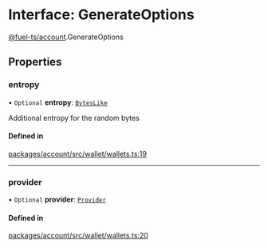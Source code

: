 # Interface: GenerateOptions

[@fuel-ts/account](/api/Account/index).GenerateOptions

## Properties

### entropy

• `Optional` **entropy**: [`BytesLike`](/api/Interfaces/index.md#byteslike)

Additional entropy for the random bytes

#### Defined in

[packages/account/src/wallet/wallets.ts:19](https://github.com/FuelLabs/fuels-ts/blob/6c4998c2/packages/account/src/wallet/wallets.ts#L19)

___

### provider

• `Optional` **provider**: [`Provider`](/api/Account/Provider)

#### Defined in

[packages/account/src/wallet/wallets.ts:20](https://github.com/FuelLabs/fuels-ts/blob/6c4998c2/packages/account/src/wallet/wallets.ts#L20)
